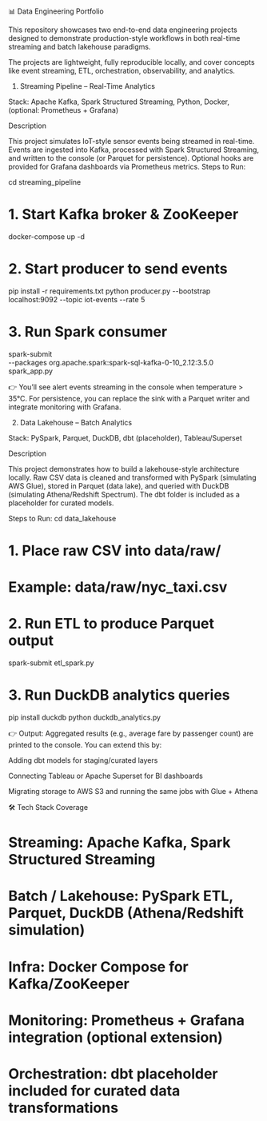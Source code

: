 📊 Data Engineering Portfolio

This repository showcases two end-to-end data engineering projects designed to demonstrate production-style workflows in both real-time streaming and batch lakehouse paradigms.

The projects are lightweight, fully reproducible locally, and cover concepts like event streaming, ETL, orchestration, observability, and analytics.

1. Streaming Pipeline – Real-Time Analytics

Stack: Apache Kafka, Spark Structured Streaming, Python, Docker, (optional: Prometheus + Grafana)

Description

This project simulates IoT-style sensor events being streamed in real-time. Events are ingested into Kafka, processed with Spark Structured Streaming, and written to the console (or Parquet for persistence). Optional hooks are provided for Grafana dashboards via Prometheus metrics.
Steps to Run:

cd streaming_pipeline

# 1. Start Kafka broker & ZooKeeper
docker-compose up -d

# 2. Start producer to send events
pip install -r requirements.txt
python producer.py --bootstrap localhost:9092 --topic iot-events --rate 5

# 3. Run Spark consumer
spark-submit \
  --packages org.apache.spark:spark-sql-kafka-0-10_2.12:3.5.0 \
  spark_app.py

👉 You’ll see alert events streaming in the console when temperature > 35°C.
For persistence, you can replace the sink with a Parquet writer and integrate monitoring with Grafana.


2. Data Lakehouse – Batch Analytics

Stack: PySpark, Parquet, DuckDB, dbt (placeholder), Tableau/Superset

Description

This project demonstrates how to build a lakehouse-style architecture locally. Raw CSV data is cleaned and transformed with PySpark (simulating AWS Glue), stored in Parquet (data lake), and queried with DuckDB (simulating Athena/Redshift Spectrum). The dbt folder is included as a placeholder for curated models.

Steps to Run:
cd data_lakehouse

# 1. Place raw CSV into data/raw/
# Example: data/raw/nyc_taxi.csv

# 2. Run ETL to produce Parquet output
spark-submit etl_spark.py

# 3. Run DuckDB analytics queries
pip install duckdb
python duckdb_analytics.py


👉 Output: Aggregated results (e.g., average fare by passenger count) are printed to the console.
You can extend this by:

Adding dbt models for staging/curated layers

Connecting Tableau or Apache Superset for BI dashboards

Migrating storage to AWS S3 and running the same jobs with Glue + Athena


🛠 Tech Stack Coverage

# Streaming: Apache Kafka, Spark Structured Streaming
# Batch / Lakehouse: PySpark ETL, Parquet, DuckDB (Athena/Redshift simulation)
# Infra: Docker Compose for Kafka/ZooKeeper
# Monitoring: Prometheus + Grafana integration (optional extension)
# Orchestration: dbt placeholder included for curated data transformations